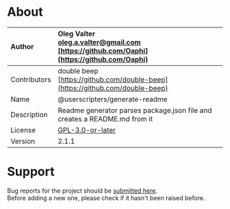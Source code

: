 
# About

| Author       | Oleg Valter<br>[oleg.a.valter@gmail.com](mailto:oleg.a.valter@gmail.com)<br>[https://github.com/Oaphi](https://github.com/Oaphi) |
| :----------- | :----------------------- |
| Contributors | double beep<br>[https://github.com/double-beep](https://github.com/double-beep) |
| Name | @userscripters/generate-readme |
| Description | Readme generator parses package.json file and creates a README.md from it |
| License | [GPL-3.0-or-later](https://spdx.org/licenses/GPL-3.0-or-later) |
| Version | 2.1.1 |

# Support

Bug reports for the project should be [submitted here](https://github.com/userscripters/generate-readme/issues).
<br>Before adding a new one, please check if it hasn't been raised before.
  
